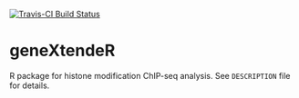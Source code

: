 [![Travis-CI Build Status](https://travis-ci.org/Bohdan-Khomtchouk/geneXtendeR.svg?branch=master)](https://travis-ci.org/Bohdan-Khomtchouk/geneXtendeR)
# geneXtendeR
R package for histone modification ChIP-seq analysis.  See `DESCRIPTION` file for details.  
